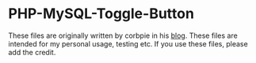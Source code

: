 # PHP-MySQL-Toggle-Button

These files are originally written by corbpie in his [blog](https://write.corbpie.com/live-toggle-button-status-update-with-ajax/). 
These files are intended for my personal usage, testing etc. If you use these files, please add the credit. 

